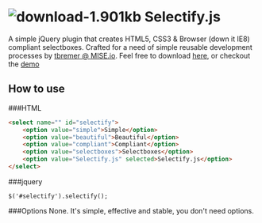 ![download-1.901kb](http://img.shields.io/badge/Download-1.901kb-136ad5.svg?style=flat)
Selectify.js
============
A simple jQuery plugin that creates HTML5, CSS3 & Browser (down it IE8) compliant selectboxes. Crafted for a need of simple reusable development processes by [tbremer @ MISE.io](//mise.io). Feel free to download [here](https://github.com/tbremer/selectify.js/archive/master.zip), or checkout the [demo](//mise.io/selectify.js)

How to use
-----------
###HTML
```html
<select name="" id="selectify">
    <option value="simple">Simple</option>
    <option value="beautiful">Beautiful</option>
    <option value="compliant">Compliant</option>
    <option value="selectboxes">Selectboxes</option>
    <option value="Selectify.js" selected>Selectify.js</option>
</select>
```

###jquery
```jquery
$('#selectify').selectify();
```

###Options
None. It's simple, effective and stable, you don't need options.
